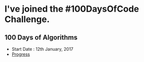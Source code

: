 # I've joined the #100DaysOfCode Challenge.

## 100 Days of Algorithms
* Start Date : 12th January, 2017
* [Progress](https://github.com/surajeetsen/100-days-of-code/blob/master/100-days-of-algorithms/log.md)
